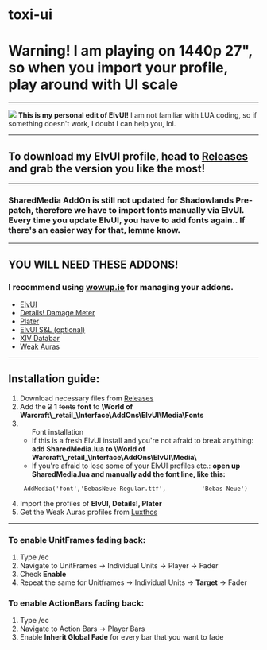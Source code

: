 # toxi-ui
<h1>Warning! I am playing on 1440p 27", so when you import your profile, play around with UI scale</h1>
<hr>
<img src="https://i.imgur.com/6fqvuFH.png">
<b>This is my personal edit of ElvUI!</b>
I am not familiar with LUA coding, so if something doesn't work, I doubt I can help you, lol.
<hr>
<h2>To download my ElvUI profile, head to <a href="https://github.com/Toxicom/toxi-ui/releases">Releases</a> and grab the version you like the most!</h2>
<hr>
<h3>SharedMedia AddOn is still not updated for Shadowlands Pre-patch, therefore we have to import fonts manually via ElvUI. Every time you update ElvUI, you have to add fonts again.. If there's an easier way for that, lemme know.</h3>
<hr>
<h2><b>YOU WILL NEED THESE ADDONS!</b></h2>
<h3>I recommend using <a href="https://wowup.io/">wowup.io</a> for managing your addons.</h3>
<ul>
  <li><a href="https://www.tukui.org/download.php?client=win">ElvUI</a></li>
  <li><a href="https://www.curseforge.com/wow/addons/details">Details! Damage Meter</a></li>
  <li><a href="https://www.curseforge.com/wow/addons/plater-nameplates">Plater</a></li>
  <li><a href="https://www.tukui.org/download.php?client=win">ElvUI S&L (optional)</a></li>
  <li><a href="https://github.com/Vicious-wow/XIV_Databar">XIV Databar</a></li>
  <li><a href="https://www.curseforge.com/wow/addons/weakauras-2">Weak Auras</a></li>
  </ul>
<hr>
<h2>Installation guide:</h2>
<ol>
  <li>Download necessary files from <a href="https://github.com/Toxicom/toxi-ui/releases">Releases</a></li>
  <li>Add the <s>2</s> <b>1</b> <s>fonts</s> <b>font</b> to <b>\World of Warcraft\_retail_\Interface\AddOns\ElvUI\Media\Fonts</b></li>
  <li><ul>Font installation

<li>If this is a fresh ElvUI install and you're not afraid to break anything:
  <b>add SharedMedia.lua to \World of Warcraft\_retail_\Interface\AddOns\ElvUI\Media\</b></li>
<li>If you're afraid to lose some of your ElvUI profiles etc.:
  <b>open up SharedMedia.lua and manually add the font line, like this:</b></li></li></ul>
  
 ```
  AddMedia('font','BebasNeue-Regular.ttf',			'Bebas Neue')
 ```
 <li>Import the profiles of <b>ElvUI, Details!, Plater</b></li>
 <li>Get the Weak Auras profiles from <a href="https://luxthos.com">Luxthos</a></li>
 </ol>
<hr>
<h3>To enable UnitFrames fading back:</h3>
<ol>
<li>Type /ec</li>
<li>Navigate to UnitFrames -> Individual Units -> Player -> Fader</li>
<li>Check <b>Enable</b></li>
<li>Repeat the same for Unitframes -> Individual Units -> <b>Target</b> -> Fader</li>
</ol>
<h3>To enable ActionBars fading back:</h3>
<ol>
<li>Type /ec</li>
<li>Navigate to Action Bars -> Player Bars</li>
<li>Enable <b>Inherit Global Fade</b> for every bar that you want to fade</li>
</ol>
